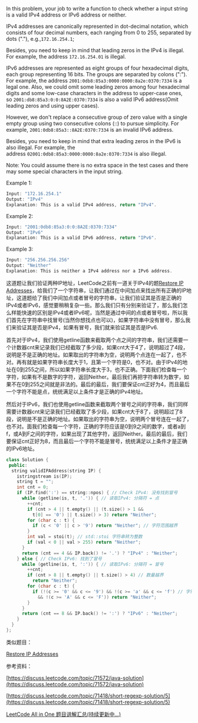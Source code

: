 In this problem, your job to write a function to check whether a input string is a valid IPv4 address or IPv6 address or neither.

IPv4 addresses are canonically represented in dot-decimal notation, which consists of four decimal numbers, each ranging from 0 to 255, separated by dots ("."), e.g.,`172.16.254.1`;

Besides, you need to keep in mind that leading zeros in the IPv4 is illegal. For example, the address `172.16.254.01` is illegal.

IPv6 addresses are represented as eight groups of four hexadecimal digits, each group representing 16 bits. The groups are separated by colons (":"). For example, the address `2001:0db8:85a3:0000:0000:8a2e:0370:7334` is a legal one. Also, we could omit some leading zeros among four hexadecimal digits and some low-case characters in the address to upper-case ones, so `2001:db8:85a3:0:0:8A2E:0370:7334` is also a valid IPv6 address(Omit leading zeros and using upper cases).

However, we don't replace a consecutive group of zero value with a single empty group using two consecutive colons (::) to pursue simplicity. For example, `2001:0db8:85a3::8A2E:0370:7334` is an invalid IPv6 address.

Besides, you need to keep in mind that extra leading zeros in the IPv6 is also illegal. For example, the address `02001:0db8:85a3:0000:0000:8a2e:0370:7334` is also illegal.

Note: You could assume there is no extra space in the test cases and there may some special characters in the input string.

Example 1:

```cpp
Input: "172.16.254.1"
Output: "IPv4"
Explanation: This is a valid IPv4 address, return "IPv4".
```

Example 2:

```cpp
Input: "2001:0db8:85a3:0:0:8A2E:0370:7334"
Output: "IPv6"
Explanation: This is a valid IPv6 address, return "IPv6".
```

Example 3:

```cpp
Input: "256.256.256.256"
Output: "Neither"
Explanation: This is neither a IPv4 address nor a IPv6 address.
```

这道题让我们验证两种IP地址，LeetCode之前有一道关于IPv4的题[Restore IP Addresses](http://www.cnblogs.com/grandyang/p/4305572.html)，给我们了一个字符串，让我们通过在中间加点来找出所有正确的IP地址，这道题给了我们中间加点或者冒号的字符串，让我们验证其是否是正确的IPv4或者IPv6，感觉要稍稍复杂一些。那么我们只有分别来验证了，那么我们怎么样能快速的区别是IPv4或者IPv6呢，当然是通过中间的点或者冒号啦，所以我们首先在字符串中找冒号(当然你想找点也可以)，如果字符串中没有冒号，那么我们来验证其是否是IPv4，如果有冒号，我们就来验证其是否是IPv6.

首先对于IPv4，我们使用getline函数来截取两个点之间的字符串，我们还需要一个计数器cnt来记录我们已经截取了多少段，如果cnt大于4了，说明超过了4段，说明是不是正确的地址。如果取出的字符串为空，说明两个点连在一起了，也不对。再有就是如果字符串长度大于1，且第一个字符是0，也不对。由于IPv4的地址在0到255之间，所以如果字符串长度大于3，也不正确。下面我们检查每一个字符，如果有不是数字的字符，返回Neither。最后我们再把字符串转为数字，如果不在0到255之间就是非法的。最后的最后，我们要保证cnt正好为4，而且最后一个字符不能是点，统统满足以上条件才是正确的IPv4地址。

然后对于IPv6，我们也使用getline函数来截取两个冒号之间的字符串，我们同样需要计数器cnt来记录我们已经截取了多少段，如果cnt大于8了，说明超过了8段，说明是不是正确的地址。如果取出的字符串为空，说明两个冒号连在一起了，也不对。面我们检查每一个字符，正确的字符应该是0到9之间的数字，或者a到f，或A到F之间的字符，如果出现了其他字符，返回Neither。最后的最后，我们要保证cnt正好为8，而且最后一个字符不能是冒号，统统满足以上条件才是正确的IPv6地址。

```cpp
class Solution {
 public:
  string validIPAddress(string IP) {
    istringstream is(IP);
    string t = "";
    int cnt = 0;
    if (IP.find(':') == string::npos) { // Check IPv4: 没有找到冒号
      while (getline(is, t, '.')) { // 读取IPv4: 分隔符 = 点
        ++cnt;
        if (cnt > 4 || t.empty() || (t.size() > 1 &&
          t[0] == '0') || t.size() > 3) return "Neither";
        for (char c : t) {
          if (c < '0' || c > '9') return "Neither"; // 字符范围越界
        }
        int val = stoi(t); // std::stoi 字符串转为整数
        if (val < 0 || val > 255) return "Neither";
      }
      return (cnt == 4 && IP.back() != '.') ? "IPv4" : "Neither";
    } else { // Check IPv6: 找到了冒号
      while (getline(is, t, ':')) { // 读取IPv6: 分隔符 = 冒号
        ++cnt;
        if (cnt > 8 || t.empty() || t.size() > 4) // 数量越界
          return "Neither";
        for (char c : t) {
          if (!(c >= '0' && c <= '9') && !(c >= 'a' && c <= 'f') // 字符范围越界
            && !(c >= 'A' && c <= 'F')) return "Neither";
        }
      }
      return (cnt == 8 && IP.back() != ':') ? "IPv6" : "Neither";
    }
  }
};
```

类似题目：

[Restore IP Addresses](http://www.cnblogs.com/grandyang/p/4305572.html)

参考资料：

[https://discuss.leetcode.com/topic/71572/java-solution](https://discuss.leetcode.com/topic/71572/java-solution)

[https://discuss.leetcode.com/topic/71418/short-regexp-solution/5](https://discuss.leetcode.com/topic/71418/short-regexp-solution/5)

[LeetCode All in One 题目讲解汇总(持续更新中...)](http://www.cnblogs.com/grandyang/p/4606334.html)